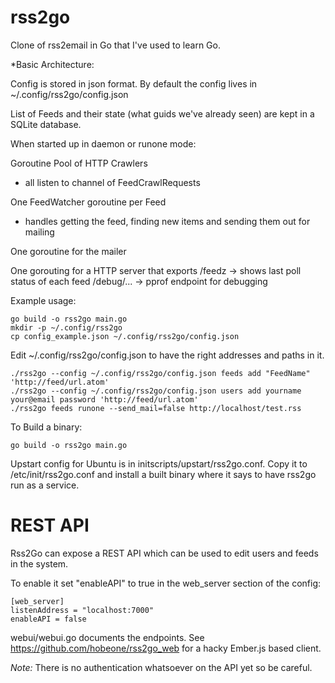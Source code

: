 rss2go
======

Clone of rss2email in Go that I've used to learn Go.

*Basic Architecture:

Config is stored in json format.  By default the config lives in ~/.config/rss2go/config.json

List of Feeds and their state (what guids we've already seen) are kept in a
SQLite database.


When started up in daemon or runone mode:

Goroutine Pool of HTTP Crawlers
- all listen to channel of FeedCrawlRequests

One FeedWatcher goroutine per Feed
- handles getting the feed, finding new items and sending them out for mailing

One goroutine for the mailer

One gorouting for a HTTP server that exports
/feedz -> shows last poll status of each feed 
/debug/... -> pprof endpoint for debugging

Example usage:
```
go build -o rss2go main.go
mkdir -p ~/.config/rss2go
cp config_example.json ~/.config/rss2go/config.json
```
Edit ~/.config/rss2go/config.json to have the right addresses and paths in it.
```
./rss2go --config ~/.config/rss2go/config.json feeds add "FeedName" 'http://feed/url.atom'
./rss2go --config ~/.config/rss2go/config.json users add yourname your@email password 'http://feed/url.atom'
./rss2go feeds runone --send_mail=false http://localhost/test.rss
```

To Build a binary:
```
go build -o rss2go main.go
```

Upstart config for Ubuntu is in initscripts/upstart/rss2go.conf.  Copy it to
/etc/init/rss2go.conf and install a built binary where it says to have rss2go
run as a service.


REST API
========
Rss2Go can expose a REST API which can be used to edit users and feeds in the system.

To enable it set "enableAPI" to true in the web_server section of the config:

```
[web_server]
listenAddress = "localhost:7000"
enableAPI = false
```

webui/webui.go documents the endpoints.  See https://github.com/hobeone/rss2go_web for a hacky Ember.js based client.

*Note:* There is no authentication whatsoever on the API yet so be careful.

